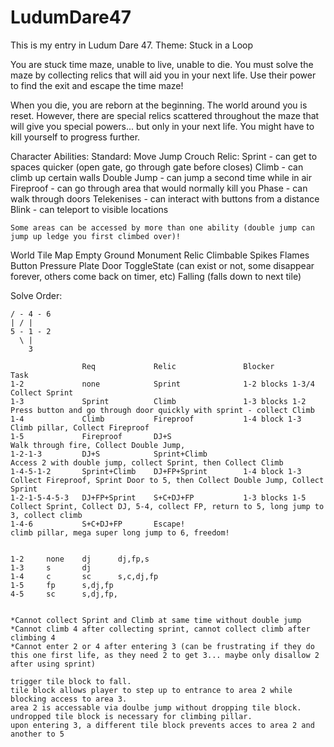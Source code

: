 # LudumDare47

This is my entry in Ludum Dare 47. 
Theme: Stuck in a Loop

You are stuck time maze, unable to live, unable to die.  You must solve the maze by collecting relics that will aid you in your next life. Use their power to find the exit and escape the time maze!

When you die, you are reborn at the beginning.  The world around you is reset.  However, there are special relics scattered throughout the maze that will give you special powers... but only in your next life.  You might have to kill yourself to progress further.

Character Abilities:
	Standard:
		Move
		Jump
		Crouch
	Relic:
		Sprint - can get to spaces quicker (open gate, go through gate before closes)
		Climb - can climb up certain walls
		Double Jump - can jump a second time while in air
		Fireproof - can go through area that would normally kill you
		Phase - can walk through doors
		Telekenises - can interact with buttons from a distance
		Blink - can teleport to visible locations
		
	Some areas can be accessed by more than one ability (double jump can jump up ledge you first climbed over)!
	
World Tile Map
	Empty
	Ground
	Monument
	Relic
	Climbable
	Spikes
	Flames
	Button
	Pressure Plate
	Door
	ToggleState (can exist or not, some disappear forever, others come back on timer, etc)
	Falling (falls down to next tile)

Solve Order:
		
		
	/ -	4 - 6
	| /	|
	5 - 1 - 2
	  \	| 
		3
		
					Req				Relic				Blocker				Task
	1-2				none			Sprint				1-2 blocks 1-3/4	Collect Sprint
	1-3				Sprint			Climb				1-3 blocks 1-2		Press button and go through door quickly with sprint - collect Climb
	1-4				Climb			Fireproof			1-4 block 1-3		Climb pillar, Collect Fireproof
	1-5				Fireproof		DJ+S									Walk through fire, Collect Double Jump,
	1-2-1-3			DJ+S			Sprint+Climb							Access 2 with double jump, collect Sprint, then Collect Climb
	1-4-5-1-2		Sprint+Climb	DJ+FP+Sprint		1-4 block 1-3		Collect Fireproof, Sprint Door to 5, then Collect Double Jump, Collect Sprint
	1-2-1-5-4-5-3	DJ+FP+Sprint	S+C+DJ+FP			1-3 blocks 1-5		Collect Sprint, Collect DJ, 5-4, collect FP, return to 5, long jump to 3, collect climb		
	1-4-6			S+C+DJ+FP		Escape!									climb pillar, mega super long jump to 6, freedom!
	
	
	1-2		none	dj		dj,fp,s
	1-3		s		dj
	1-4		c		sc		s,c,dj,fp
	1-5		fp		s,dj,fp
	4-5		sc		s,dj,fp,
	
	
	*Cannot collect Sprint and Climb at same time without double jump
	*Cannot climb 4 after collecting sprint, cannot collect climb after climbing 4
	*Cannot enter 2 or 4 after entering 3 (can be frustrating if they do this one first life, as they need 2 to get 3... maybe only disallow 2 after using sprint)
	
	trigger tile block to fall.  
	tile block allows player to step up to entrance to area 2 while blocking access to area 3.  
	area 2 is accessable via doulbe jump without dropping tile block.
	undropped tile block is necessary for climbing pillar.
	upon entering 3, a different tile block prevents acces to area 2 and another to 5
	
	
	
	
	

